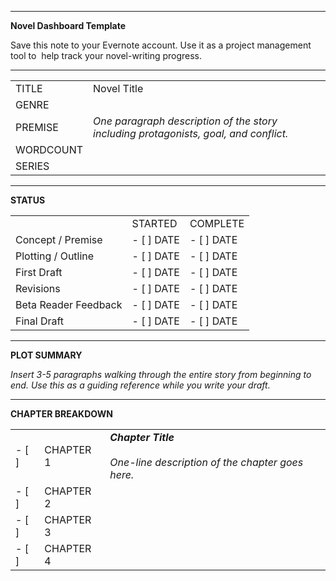 ---
---
* * *

**Novel Dashboard Template**

Save this note to your Evernote account. Use it as a project management tool to  help track your novel-writing progress.

* * *

|     |     |
| --- | --- |
| TITLE | Novel Title |
| GENRE |     |
| PREMISE | _One paragraph description of the story including protagonists, goal, and conflict._ |
| WORDCOUNT |     |
| SERIES |     |

* * *

**STATUS**

|     |     |     |
| --- | --- | --- |
|     | STARTED | COMPLETE |
| Concept / Premise | - [ ] DATE | - [ ] DATE |
| Plotting / Outline | - [ ] DATE | - [ ] DATE |
| First Draft | - [ ] DATE | - [ ] DATE |
| Revisions | - [ ] DATE | - [ ] DATE |
| Beta Reader Feedback | - [ ] DATE | - [ ] DATE |
| Final Draft | - [ ] DATE | - [ ] DATE |

* * *

**PLOT SUMMARY**

_Insert 3-5 paragraphs walking through the entire story from beginning to end. Use this as a guiding reference while you write your draft._

* * *

**CHAPTER BREAKDOWN**

|     |     |     |
| --- | --- | --- |
| - [ ] | CHAPTER 1 | **_Chapter Title_**<br><br>_One-line description of the chapter goes here._ |
| - [ ] | CHAPTER 2 |     |
| - [ ] | CHAPTER 3 |     |
| - [ ] | CHAPTER 4 |     |

